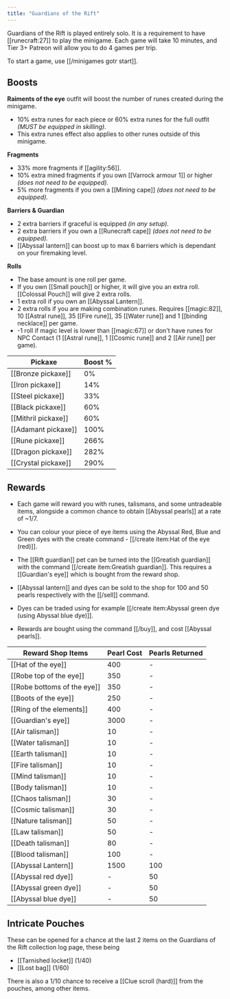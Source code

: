 ```yaml
---
title: "Guardians of the Rift"
---
```


Guardians of the Rift is played entirely solo. It is a requirement to have [[runecraft:27]] to play the minigame. Each game will take 10 minutes, and Tier 3+ Patreon will allow you to do 4 games per trip. 

To start a game, use [[/minigames gotr start]]. 

## **Boosts**

**Raiments of the eye** outfit will boost the number of runes created during the minigame.

- 10% extra runes for each piece or 60% extra runes for the full outfit _(MUST be equipped in skilling)._
- This extra runes effect also applies to other runes outside of this minigame.

**Fragments**

- 33% more fragments if [[agility:56]].
- 10% extra mined fragments if you own [[Varrock armour 1]] or higher _(does not need to be equipped)._
- 5% more fragments if you own a [[Mining cape]] _(does not need to be equipped)._

**Barriers & Guardian**

- 2 extra barriers if graceful is equipped _(in any setup)._
- 2 extra barriers if you own a [[Runecraft cape]] _(does not need to be equipped)._
- [[Abyssal lantern]] can boost up to max 6 barriers which is dependant on your firemaking level.

**Rolls**

- The base amount is one roll per game.
- If you own [[Small pouch]] or higher, it will give you an extra roll. [[Colossal Pouch]] will give 2 extra rolls.
- 1 extra roll if you own an [[Abyssal Lantern]].
- 2 extra rolls if you are making combination runes. Requires [[magic:82]], 10 [[Astral rune]], 35 [[Fire rune]], 35 [[Water rune]] and 1 [[binding necklace]] per game.
- \-1 roll if magic level is lower than [[magic:67]] or don't have runes for NPC Contact (1 [[Astral rune]], 1 [[Cosmic rune]] and 2 [[Air rune]] per game).

| Pickaxe             | Boost %    |
| ------------------- | ---------- |
| [[Bronze pickaxe]]  | 0%         |
| [[Iron pickaxe]]    | 14%        |
| [[Steel pickaxe]]   | 33%        |
| [[Black pickaxe]]   | 60%        |
| [[Mithril pickaxe]] | 60%        |
| [[Adamant pickaxe]] | 100%       |
| [[Rune pickaxe]]    | 266%       |
| [[Dragon pickaxe]]  | 282%       |
| [[Crystal pickaxe]] | 290%       |

## Rewards

- Each game will reward you with runes, talismans, and some untradeable items, alongside a common chance to obtain [[Abyssal pearls]] at a rate of ~1/7.

- You can colour your piece of eye items using the Abyssal Red, Blue and Green dyes with the create command - [[/create item\:Hat of the eye (red)]].
- The [[Rift guardian]] pet can be turned into the [[Greatish guardian]] with the command [[/create item\:Greatish guardian]]. This requires a [[Guardian's eye]] which is bought from the reward shop.
- [[Abyssal lantern]] and dyes can be sold to the shop for 100 and 50 pearls respectively with the [[/sell]] command.
- Dyes can be traded using for example [[/create item\:Abyssal green dye (using Abyssal blue dye)]].
- Rewards are bought using the command [[/buy]], and cost [[Abyssal pearls]].

| **Reward Shop Items**       | **Pearl Cost** | **Pearls Returned** |
| --------------------------- | ---------------------- | -------------------------- |
| [[Hat of the eye]]          | 400                    | -                          |
| [[Robe top of the eye]]     | 350                    | -                          |
| [[Robe bottoms of the eye]] | 350                    | -                          |
| [[Boots of the eye]]        | 250                    | -                          |
| [[Ring of the elements]]    | 400                    | -                          |
| [[Guardian's eye]]          | 3000                   | -                          |
| [[Air talisman]]            | 10                     | -                          |
| [[Water talisman]]          | 10                     | -                          |
| [[Earth talisman]]          | 10                     | -                          |
| [[Fire talisman]]           | 10                     | -                          |
| [[Mind talisman]]           | 10                     | -                          |
| [[Body talisman]]           | 10                     | -                          |
| [[Chaos talisman]]          | 30                     | -                          |
| [[Cosmic talisman]]         | 30                     | -                          |
| [[Nature talisman]]         | 50                     | -                          |
| [[Law talisman]]            | 50                     | -                          |
| [[Death talisman]]          | 80                     | -                          |
| [[Blood talisman]]          | 100                    | -                          |
| [[Abyssal Lantern]]         | 1500                   | 100                        |
| [[Abyssal red dye]]         | -                      | 50                         |
| [[Abyssal green dye]]       | -                      | 50                         |
| [[Abyssal blue dye]]        | -                      | 50                         |

## Intricate Pouches

These can be opened for a chance at the last 2 items on the Guardians of the Rift collection log page, these being

- [[Tarnished locket]] (1/40)
- [[Lost bag]] (1/60)

There is also a 1/10 chance to receive a [[Clue scroll (hard)]] from the pouches, among other items.
